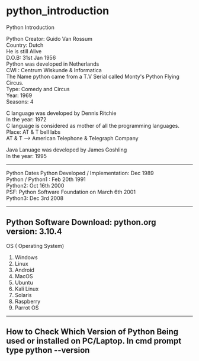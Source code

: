 # python_introduction
Python Introduction

Python
Creator: Guido Van Rossum <br>
Country: Dutch <br>
He is still Alive <br>
D.O.B: 31st Jan 1956 <br>
Python was developed in Netherlands <br>
CWI : Centrum Wiskunde & Informatica <br>
The Name python came from a T.V Serial called
Monty's Python Flying Circus. <br>
Type: Comedy and Circus <br>
Year: 1969 <br>
Seasons: 4 <br>


C language was developed by Dennis Ritchie <br>
In the year: 1972 <br>
C language is considered as mother of all the programming languages. <br>
Place: AT & T bell labs <br>
AT & T --> American Telephone & Telegraph Company <br>


Java Lanuage was developed by James Goshling <br>
In the year: 1995 


-------------------------------------------------------------------

Python Dates
Python Developed / Implementation: Dec 1989 <br>
Python / Python1 : Feb 20th 1991 <br>
Python2: Oct 16th 2000 <br>
PSF: Python Software Foundation on March 6th 2001 <br>
Python3: Dec 3rd 2008 


---------------------------------------------------------------------

Python Software Download: python.org <br>
version: 3.10.4 <br>
---------------------------------------------------------------------

OS ( Operating System) <br>
1) Windows
2) Linux
3) Android
4) MacOS
5) Ubuntu
6) Kali Linux
7) Solaris
8) Raspberry
9) Parrot OS
-------------------------------------------------------------------------

How to Check Which Version of Python Being used or installed on PC/Laptop.
In cmd prompt type python --version
--------------------------------------------------------------------------
